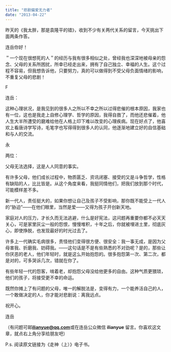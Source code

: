 ```yaml
---
title: "悲剧偏爱无力者"
date: "2013-04-22"
---
```


昨天的《我太胖，那是袁隆平的错》，收到不少有关两代关系的留言，今天挑出下面两条作答。

连岳你好！

＂一个现在很想死的人＂的经历与我有很多相似之处，曾经我也深深地被母亲的怨念、父母的关系所困扰，所幸已经走出来，拥有了自己独立、幸福的人生。这个过程不容易，但我想告诉他，只要努力，真的可以做得到不受父母负面情绪的影响，不重复父母的悲剧！

F

连岳：

这种心理状况，是我见到的很多人之所以不幸之所以过得悲催的根本原因，我家也有一位，这也是我走上自修心理学、哲学的原因，我得自救了，而他还悲催着，他人生大半所遭受的磨难给他在人格上印下难以改变的心理疾病。现在好点了，他喜欢上看唐诗学写诗，毛笔字也写得得到很多人的认同，他逐渐地建立好的自信基础和与人的交流。

永

两位：

父母无法选择，这是人人同意的事实。

有许多父母，他们成长过程中，物质匮乏、资讯闭塞、接受的又是斗争哲学，性格有缺陷的人，比比皆是。从这个角度来看，我挺同情他们，把我们放到那个时代，可能模样差不多。

新一代人，责任挺大的，如果你想让自己及孩子不受影响，那你既不能受上一代人的“胁迫”——在他们眼里，当然是爱——又得为孩子开创新天地。

家庭对人的压力，才长久而无法逃避，什么是好宪法，这问题再重要你都不必天天关心，可是家里灰尘一般的怨恨，慢慢堆积，十年之后，你就被埋进土里，彻底灰心，即使挣脱，也发现最好的时光过去了。

许多上一代确实毛病很多，责怪他们变得很方便、很安全：我一事无成，是因为父母害我、折磨我、妨碍我。——这句话是不是有些熟悉的不对劲呢？是的，那些让你厌恶的老人，他们年轻时，就是这么开始抱怨的。很多抱怨第一次、第二次，都是对的，可多哭诉几次，错就在你了。

有些年轻一代的怨客，啃着老，却抱怨父母没给他更多的自由。这种气质更猥琐，他们的孩子，将接受更不幸的命运。

既然你摊上了有问题的父母，唯一的解脱法是，变得有力，一个能养活自己的人，一个敢做决定的人，你才能对悲剧说：离我远点。

祝开心。

连岳

（有问题可邮**ilianyue@qq.com**或在连岳公众微信 **ilianyue** 留言。你喜欢这文章，就点右上角分享给朋友吧）

P.s. 阅读原文链接为《走神（上）》电子书。
